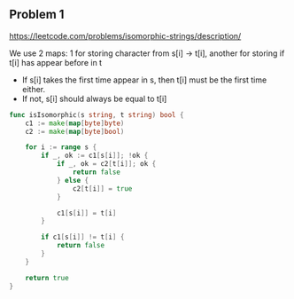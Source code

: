 ## Problem 1

https://leetcode.com/problems/isomorphic-strings/description/

We use 2 maps: 1 for storing character from s[i] -> t[i], another for storing if t[i] has appear before in t

- If s[i] takes the first time appear in s, then t[i] must be the first time either.
- If not, s[i] should always be equal to t[i]
```go
func isIsomorphic(s string, t string) bool {
	c1 := make(map[byte]byte)
	c2 := make(map[byte]bool)

	for i := range s {
		if _, ok := c1[s[i]]; !ok {
			if _, ok = c2[t[i]]; ok {
				return false
			} else {
				c2[t[i]] = true
			}

			c1[s[i]] = t[i]
		}

		if c1[s[i]] != t[i] {
			return false
		}
	}

	return true
}
```
